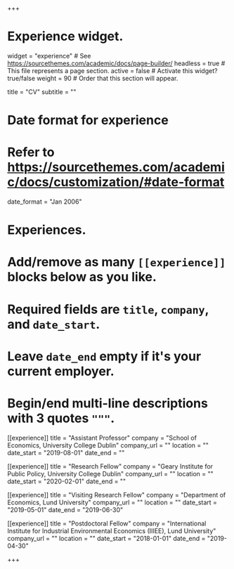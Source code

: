 +++
# Experience widget.
widget = "experience"  # See https://sourcethemes.com/academic/docs/page-builder/
headless = true  # This file represents a page section.
active = false  # Activate this widget? true/false
weight = 90  # Order that this section will appear.

title = "CV"
subtitle = ""

# Date format for experience
#   Refer to https://sourcethemes.com/academic/docs/customization/#date-format
date_format = "Jan 2006"

# Experiences.
#   Add/remove as many `[[experience]]` blocks below as you like.
#   Required fields are `title`, `company`, and `date_start`.
#   Leave `date_end` empty if it's your current employer.
#   Begin/end multi-line descriptions with 3 quotes `"""`.
[[experience]]
  title = "Assistant Professor"
  company = "School of Economics, University College Dublin"
  company_url = ""
  location = ""
  date_start = "2019-08-01"
  date_end = ""
  
  [[experience]]
  title = "Research Fellow"
  company = "Geary Institute for Public Policy, University College Dublin"
  company_url = ""
  location = ""
  date_start = "2020-02-01"
  date_end = ""

[[experience]]
  title = "Visiting Research Fellow"
  company = "Department of Economics, Lund University"
  company_url = ""
  location = ""
  date_start = "2019-05-01"
  date_end = "2019-06-30"

[[experience]]
  title = "Postdoctoral Fellow"
  company = "International Institute for Industrial Environmental Economics (IIIEE), Lund University"
  company_url = ""
  location = ""
  date_start = "2018-01-01"
  date_end = "2019-04-30"
  
 
+++
